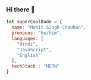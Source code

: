 ### Hi there 👋

````javascript
let superCoolDude = {
  name: "Mohit Singh Chauhan",
  pronouns: "he/him",
  languages: [
    "Hindi",
    "JavaScript",
    "English"
  ],
  techStack : "MERN"
}
````
